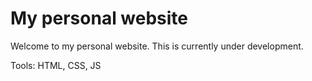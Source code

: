 # My personal website
Welcome to my personal website. This is currently under development.

Tools: HTML, CSS, JS
